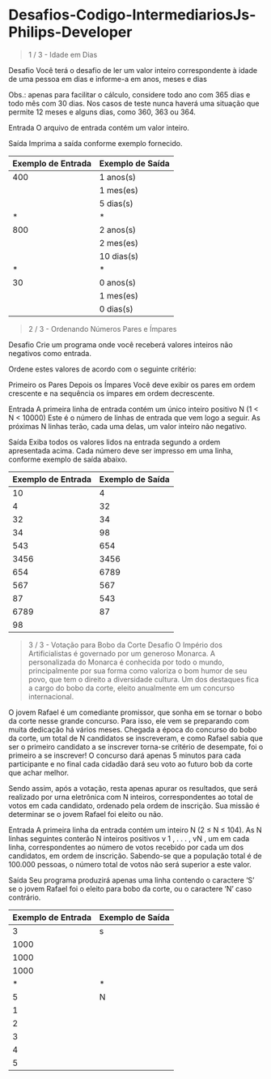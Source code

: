 # Desafios-Codigo-IntermediariosJs-Philips-Developer
> 1 / 3 - Idade em Dias

Desafio
Você terá o desafio de ler um valor inteiro correspondente à idade de uma pessoa em dias e informe-a em anos, meses e dias

Obs.: apenas para facilitar o cálculo, considere todo ano com 365 dias e todo mês com 30 dias. Nos casos de teste nunca haverá uma situação que permite 12 meses e alguns dias, como 360, 363 ou 364. 

Entrada
O arquivo de entrada contém um valor inteiro.

Saída
Imprima a saída conforme exemplo fornecido.

| Exemplo de Entrada | Exemplo de Saída |
| --- | --- |
| 400 | 1 anos(s) |
|  | 1 mes(es) |
|  | 5 dias(s) |
| * | * |
| 800 | 2 anos(s) |
|  | 2 mes(es) |
|  | 10 dias(s) |
| * | * |
| 30 | 0 anos(s) |
|  | 1 mes(es) |
|  | 0 dias(s) |

> 2 / 3 - Ordenando Números Pares e Ímpares

Desafio
Crie um programa onde você receberá valores inteiros não negativos como entrada.

Ordene estes valores de acordo com o seguinte critério:

Primeiro os Pares
Depois os Ímpares
Você deve exibir os pares em ordem crescente e na sequência os ímpares em ordem decrescente.

Entrada
A primeira linha de entrada contém um único inteiro positivo N (1 < N < 10000) Este é o número de linhas de entrada que vem logo a seguir. As próximas N linhas terão, cada uma delas, um valor inteiro não negativo.

Saída
Exiba todos os valores lidos na entrada segundo a ordem apresentada acima. Cada número deve ser impresso em uma linha, conforme exemplo de saída abaixo.

| Exemplo de Entrada | Exemplo de Saída |
| --- | --- |
| 10 | 4 |
| 4 | 32 |
| 32 |34 |
| 34 | 98 |
| 543 | 654 |
| 3456 | 3456 |
| 654 | 6789 |
| 567 | 567 |
| 87 | 543 |
| 6789 | 87 |
| 98 |  |


> 3 / 3 - Votação para Bobo da Corte
Desafio
O Império dos Artificialistas é governado por um generoso Monarca. A personalizada do Monarca é conhecida por todo o mundo, principalmente por sua forma como valoriza o bom humor de seu povo, que tem o direito a diversidade cultura. Um dos destaques fica a cargo do bobo da corte, eleito anualmente em um concurso internacional.

O jovem Rafael é um comediante promissor, que sonha em se tornar o bobo da corte nesse grande concurso. Para isso, ele vem se preparando com muita dedicação há vários meses. Chegada a época do concurso do bobo da corte, um total de N candidatos se inscreveram, e como Rafael sabia que ser o primeiro candidato a se inscrever torna-se critério de desempate, foi o primeiro a se inscrever! O concurso dará apenas 5 minutos para cada participante e no final cada cidadão dará seu voto ao futuro bob da corte que achar melhor.

Sendo assim, após a votação, resta apenas apurar os resultados, que será realizado por urna eletrônica com N inteiros, correspondentes ao total de votos em cada candidato, ordenado pela ordem de inscrição. Sua missão é determinar se o jovem Rafael foi eleito ou não.

Entrada
A primeira linha da entrada contém um inteiro N (2 ≤ N ≤ 104). As N linhas seguintes conterão N inteiros positivos v 1 , . . . , vN , um em cada linha, correspondentes ao número de votos recebido por cada um dos candidatos, em ordem de inscrição. Sabendo-se que a população total é de 100.000 pessoas, o número total de votos não será superior a este valor.

Saída
Seu programa produzirá apenas uma linha contendo o caractere ‘S’ se o jovem Rafael foi o eleito para bobo da corte, ou o caractere ‘N’ caso contrário.

 | Exemplo de Entrada | Exemplo de Saída |
| --- | --- |
| 3 | s |
| 1000 |  |
| 1000 |  |
| 1000 |  |
| * | * |
| 5 | N |
| 1 |  |
| 2 |  |
| 3 |  |
| 4 |  |
| 5 |  |
